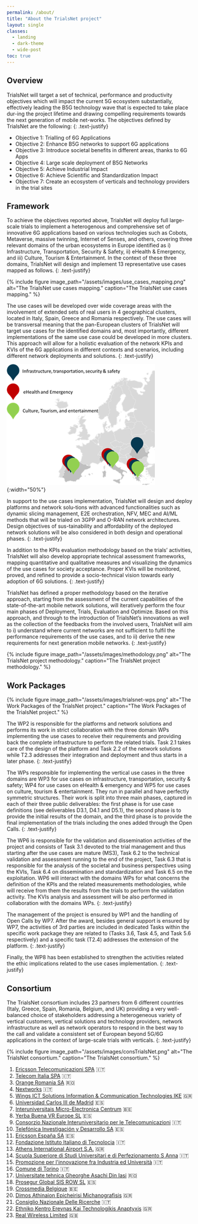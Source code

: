 ```yaml
---
permalink: /about/
title: "About the TrialsNet project"
layout: single
classes:
  - landing
  - dark-theme
  - wide-post
toc: true
---
```


## Overview

TrialsNet will target a set of technical, performance and productivity objectives which will impact the current 5G ecosystem substantially, effectively leading the B5G technology wave that is expected to take place dur-ing the project lifetime and drawing compelling requirements towards the next generation of mobile net-works. The objectives defined by TrialsNet are the following\:
{: .text-justify}
- Objective 1\: Trialling of 6G Applications 
- Objective 2\: Enhance B5G networks to support 6G applications 
- Objective 3\: Introduce societal benefits in different areas, thanks to 6G Apps 
- Objective 4\: Large scale deployment of B5G Networks 
- Objective 5\: Achieve Industrial Impact  
- Objective 6\: Achieve Scientific and Standardization Impact 
- Objective 7\: Create an ecosystem of verticals and technology providers in the trial sites 

## Framework

To achieve the objectives reported above, TrialsNet will deploy full large-scale trials to implement a heterogenous and comprehensive set of innovative 6G applications based on various technologies such as Cobots, Metaverse, massive twinning, Internet of Senses, and others, covering three relevant domains of the urban ecosystems in Europe identified as i) Infrastructure, Transportation, Security & Safety, ii) eHealth & Emergency, and iii) Culture, Tourism & Entertainment. In the context of these three domains, TrialsNet will design and implement 13 representative use cases mapped as follows.
{: .text-justify}

{% include figure image_path="/assets/images/use_cases_mapping.png" alt="The TrialsNet use cases mapping." caption="The TrialsNet use cases mapping." %}

The use cases will be developed over wide coverage areas with the involvement of extended sets of real users in 4 geographical clusters, located in Italy, Spain, Greece and Romania respectively. The use cases will be transversal meaning that the pan-European clusters of TrialsNet will target use cases for the identified domains and, most importantly, different implementations of the same use case could be developed in more clusters. This approach will allow for a holistic evaluation of the network KPIs and KVIs of the 6G applications in different contexts and scenarios, including different network deployments and solutions.
{: .text-justify}

![The TrialsNet clusters map.](/assets/images/clusters_map.png){:width="50%"}

In support to the use cases implementation, TrialsNet will design and deploy platforms and network solu-tions with advanced functionalities such as dynamic slicing management, E2E orchestration, NFV, MEC and AI/ML methods that will be trialed on 3GPP and O-RAN network architectures. Design objectives of sus-tainability and affordability of the deployed network solutions will be also considered in both design and operational phases. 
{: .text-justify}

In addition to the KPIs evaluation methodology based on the trials’ activities, TrialsNet will also develop appropriate technical assessment frameworks, mapping quantitative and qualitative measures and visualizing the dynamics of the use cases for society acceptance. Proper KVIs will be monitored, proved, and refined to provide a socio-technical vision towards early adoption of 6G solutions.
{: .text-justify}

TrialsNet has defined a proper methodology based on the iterative approach, starting from the assessment of the current capabilities of the state-of-the-art mobile network solutions, will iteratively perform the four main phases of Deployment, Trials, Evaluation and Optimize. Based on this approach, and through to the introduction of TrialsNet’s innovations as well as the collection of the feedbacks from the involved users, TrialsNet will aim to i) understand where current networks are not sufficient to fulfil the performance requirements of  the use cases, and to ii) derive the new requirements for next generation mobile networks.
{: .text-justify}

{% include figure image_path="/assets/images/methodology.png" alt="The TrialsNet project methodology." caption="The TrialsNet project methodology." %}

## Work Packages
{% include figure image_path="/assets/images/trialsnet-wps.png" alt="The Work Packages of the TrialsNet project." caption="The Work Packages of the TrialsNet project." %}

The WP2 is responsible for the platforms and network solutions and performs its work in strict collaboration with the three domain WPs implementing the use cases to receive their requirements and providing back the complete infrastructure to perform the related trials. Task 2.1 takes care of the design of the platform and Task 2.2 of the network solutions while T2.3 addresses their integration and deployment and thus starts in a later phase.
{: .text-justify}

The WPs responsible for implementing the vertical use cases in the three domains are WP3 for use cases on infrastructure, transportation, security & safety; WP4 for use cases on eHealth & emergency and WP5 for use cases on culture, tourism & entertainment. They run in parallel and have perfectly symmetric structures. Their work is split into three main phases, captured in each of their three public deliverables: the first phase is for use case definitions (see deliverables D3.1, D4.1 and D5.1), the second phase is to provide the initial results of the domain, and the third phase is to provide the final implementation of the trials including the ones added through the Open Calls.
{: .text-justify}

The WP6 is responsible for the validation and dissemination activities of the project and consists of Task 3.1 devoted to the trial management and thus starting after the use cases are mature (MS3), Task 6.2 to the technical validation and assessment running to the end of the project,  Task 6.3 that is responsible for the analysis of the societal and business perspectives using the KVIs, Task 6.4 on dissemination and standardization and Task 6.5 on the exploitation. WP6 will interact with the domains WPs for what concerns the definition of the KPIs and the related measurements methodologies, while will receive from them the results from the trials to perform the validation activity. The KVIs analysis and assessment will be also performed in collaboration with the domains WPs.
{: .text-justify}

The management of the project is ensured by WP1 and the handling of Open Calls by WP7. After the award, besides general support is ensured by WP7, the activities of 3rd parties are included in dedicated Tasks within the specific work package they are related to (Tasks 3.6, Task 4.5, and Task 5.6 respectively) and a specific task (T2.4) addresses the extension of the platform.
{: .text-justify}

Finally, the WP8 has been established to strengthen the activities related the ethic implications related to the use cases implementation.
{: .text-justify}

## Consortium
The TrialsNet consortium includes 23 partners from 6 different countries (Italy, Greece, Spain, Romania, Belgium, and UK) providing a very well-balanced choice of stakeholders addressing a heterogeneous variety of vertical customers, vertical solutions and technology providers, network infrastructure as well as network operators to respond in the best way to the call and validate a consistent set of European beyond 5G/6G applications in the context of large-scale trials with verticals.
{: .text-justify}

{% include figure image_path="/assets/images/consTrialsNet.png" alt="The TrialsNet consortium." caption="The TrialsNet consortium." %}

1. [Ericsson Telecomunicazioni SPA](https://trialsnet.eu/consortium/TEI/) :it: 
1. [Telecom Italia SPA](https://trialsnet.eu/consortium/TIM/) :it: 
1. [Orange Romania SA](https://trialsnet.eu/consortium/ORO/) :romania:
1. [Nextworks](https://trialsnet.eu/consortium/NXW/) :it:
1. [Wings ICT Solutions Information & Communication Technologies IKE](https://trialsnet.eu/consortium/WINGS/) :greece:
1. [Universidad Carlos III de Madrid](https://trialsnet.eu/consortium/UC3M/) :es:
1. [Interuniversitais Micro-Electronica Centrum](https://trialsnet.eu/consortium/IMEC/) :belgium:
1. [Yerba Buena VR Europe SL](https://trialsnet.eu/consortium/YBVR/) :es:
1. [Consorzio Nazionale Interuniversitario per le Telecomunicazioni](https://trialsnet.eu/consortium/CNIT/) :it: 
1. [Telefónica Investigación y Desarrollo SA](https://trialsnet.eu/consortium/TID/) :es:
1. [Ericsson España SA](https://trialsnet.eu/consortium/ERC/) :es:
1. [Fondazione Istituto Italiano di Tecnolocia](https://trialsnet.eu/consortium/IIT/) :it: 
1. [Athens International Airport S.A.](https://trialsnet.eu/consortium/AIA/) :greece:
1. [Scuola Superiore di Studi Universitari e di Perfezionamento S Anna](https://trialsnet.eu/consortium/SSSA/) :it: 
1. [Promozione per l'innovazione fra Industria ed Università](https://trialsnet.eu/consortium/PIIU/) :it: 
1. [Comune di Torino](https://trialsnet.eu/consortium/COTO/) :it: 
1. [Universitate tehnica Gheorghe Asachi Din Iasi](https://trialsnet.eu/consortium/TUIASI/) :romania:
1. [Prosegur Global SIS ROW SL](https://trialsnet.eu/consortium/PROS/) :es:
1. [Crossmedia Belgique](https://trialsnet.eu/consortium/CROSSM/) :belgium:
1. [Dimos Athinaion Epicheirisi Michanografisis](https://trialsnet.eu/consortium/DAEM/) :greece:
1. [Consiglio Nazionale Delle Ricerche](https://trialsnet.eu/consortium/CNR/) :it: 
1. [Ethniko Kentro Erevnas Kai Technologikis Anaptyxis](https://trialsnet.eu/consortium/CERTH/) :greece:
1. [Real Wireless Limited](https://trialsnet.eu/consortium/RW/) :uk:
